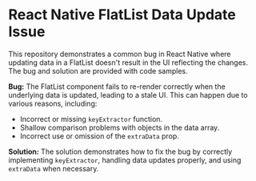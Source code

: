 # React Native FlatList Data Update Issue

This repository demonstrates a common bug in React Native where updating data in a FlatList doesn't result in the UI reflecting the changes. The bug and solution are provided with code samples.

**Bug:** The FlatList component fails to re-render correctly when the underlying data is updated, leading to a stale UI. This can happen due to various reasons, including:

- Incorrect or missing `keyExtractor` function.
- Shallow comparison problems with objects in the data array.
- Incorrect use or omission of the `extraData` prop.

**Solution:** The solution demonstrates how to fix the bug by correctly implementing `keyExtractor`, handling data updates properly, and using `extraData` when necessary.